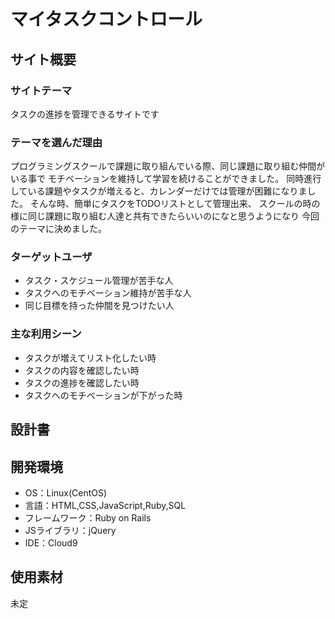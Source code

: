 # マイタスクコントロール

## サイト概要
### サイトテーマ
タスクの進捗を管理できるサイトです

### テーマを選んだ理由
プログラミングスクールで課題に取り組んでいる際、同じ課題に取り組む仲間がいる事で
モチベーションを維持して学習を続けることができました。
同時進行している課題やタスクが増えると、カレンダーだけでは管理が困難になりました。
そんな時、簡単にタスクをTODOリストとして管理出来、
スクールの時の様に同じ課題に取り組む人達と共有できたらいいのになと思うようになり
今回のテーマに決めました。

### ターゲットユーザ
- タスク・スケジュール管理が苦手な人
- タスクへのモチベーション維持が苦手な人
- 同じ目標を持った仲間を見つけたい人


### 主な利用シーン
- タスクが増えてリスト化したい時
- タスクの内容を確認したい時
- タスクの進捗を確認したい時
- タスクへのモチベーションが下がった時

## 設計書

## 開発環境
- OS：Linux(CentOS)
- 言語：HTML,CSS,JavaScript,Ruby,SQL
- フレームワーク：Ruby on Rails
- JSライブラリ：jQuery
- IDE：Cloud9

## 使用素材
未定